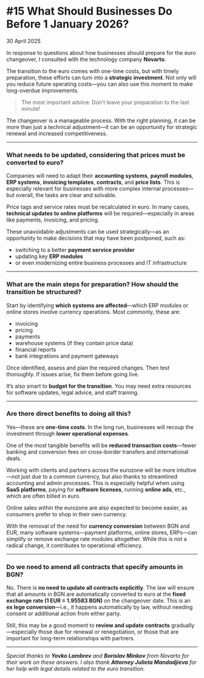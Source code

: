 # #15 What Should Businesses Do Before 1 January 2026?

30 April 2025

In response to questions about how businesses should prepare for the euro changeover, I consulted with the technology company **Novarto**.

The transition to the euro comes with one-time costs, but with timely preparation, these efforts can turn into a **strategic investment**. Not only will you reduce future operating costs—you can also use this moment to make long-overdue improvements.

> The most important advice: Don’t leave your preparation to the last minute!
> 

The changeover is a manageable process. With the right planning, it can be more than just a technical adjustment—it can be an opportunity for strategic renewal and increased competitiveness.

---

### **What needs to be updated, considering that prices must be converted to euro?**

Companies will need to adapt their **accounting systems**, **payroll modules**, **ERP systems**, **invoicing templates**, **contracts**, and **price lists**. This is especially relevant for businesses with more complex internal processes—but overall, the tasks are clear and solvable.

Price tags and service rates must be recalculated in euro. In many cases, **technical updates to online platforms** will be required—especially in areas like payments, invoicing, and pricing.

These unavoidable adjustments can be used strategically—as an opportunity to make decisions that may have been postponed, such as:

- switching to a better **payment service provider**
- updating key **ERP modules**
- or even modernizing entire business processes and IT infrastructure

---

### **What are the main steps for preparation? How should the transition be structured?**

Start by identifying **which systems are affected**—which ERP modules or online stores involve currency operations. Most commonly, these are:

- invoicing
- pricing
- payments
- warehouse systems (if they contain price data)
- financial reports
- bank integrations and payment gateways

Once identified, assess and plan the required changes. Then test thoroughly. If issues arise, fix them before going live.

It’s also smart to **budget for the transition**. You may need extra resources for software updates, legal advice, and staff training.

---

### **Are there direct benefits to doing all this?**

Yes—these are **one-time costs**. In the long run, businesses will recoup the investment through **lower operational expenses**.

One of the most tangible benefits will be **reduced transaction costs**—fewer banking and conversion fees on cross-border transfers and international deals.

Working with clients and partners across the eurozone will be more intuitive—not just due to a common currency, but also thanks to streamlined accounting and admin processes. This is especially helpful when using **SaaS platforms**, paying for **software licenses**, running **online ads**, etc., which are often billed in euro.

Online sales within the eurozone are also expected to become easier, as consumers prefer to shop in their own currency.

With the removal of the need for **currency conversion** between BGN and EUR, many software systems—payment platforms, online stores, ERPs—can simplify or remove exchange rate modules altogether. While this is not a radical change, it contributes to operational efficiency.

---

### **Do we need to amend all contracts that specify amounts in BGN?**

No. There is **no need to update all contracts explicitly**. The law will ensure that all amounts in BGN are automatically converted to euro at the **fixed exchange rate (1 EUR = 1.95583 BGN)** on the changeover date. This is an **ex lege conversion**—i.e., it happens automatically by law, without needing consent or additional action from either party.

Still, this may be a good moment to **review and update contracts** gradually—especially those due for renewal or renegotiation, or those that are important for long-term relationships with partners.

---

*Special thanks to **Yovko Lambrev** and **Borislav Minkov** from Novarto for their work on these answers. I also thank **Attorney Julieta Mandadjieva** for her help with legal details related to the euro transition.*